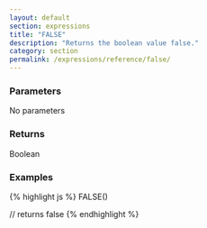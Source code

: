 ```yaml
---
layout: default
section: expressions
title: "FALSE"
description: "Returns the boolean value false."
category: section
permalink: /expressions/reference/false/
---
```


### Parameters

No parameters

### Returns

Boolean

### Examples

{% highlight js %}
FALSE()

// returns false
{% endhighlight %}